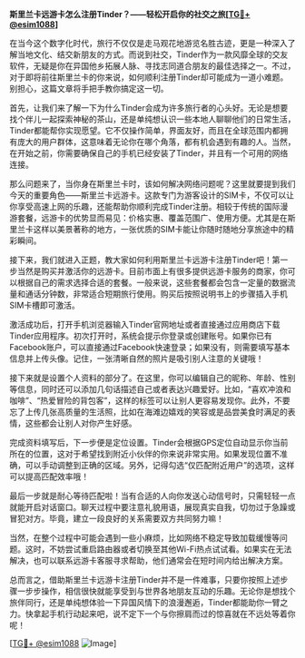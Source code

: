 **斯里兰卡远游卡怎么注册Tinder？——轻松开启你的社交之旅[[TG💪+ @esim1088](https://t.me/s/esim1088)]**

在当今这个数字化时代，旅行不仅仅是走马观花地游览名胜古迹，更是一种深入了解当地文化、结交新朋友的方式。而说到社交，Tinder作为一款风靡全球的交友软件，无疑是你在异国他乡拓展人脉、寻找志同道合朋友的最佳选择之一。不过，对于即将前往斯里兰卡的你来说，如何顺利注册Tinder却可能成为一道小难题。别担心，这篇文章将手把手教你搞定这一切。

首先，让我们来了解一下为什么Tinder会成为许多旅行者的心头好。无论是想要找个伴儿一起探索神秘的茶山，还是单纯想认识一些本地人聊聊他们的日常生活，Tinder都能帮你实现愿望。它不仅操作简单，界面友好，而且在全球范围内都拥有庞大的用户群体，这意味着无论你在哪个角落，都有机会遇到有趣的人。当然，在开始之前，你需要确保自己的手机已经安装了Tinder，并且有一个可用的网络连接。

那么问题来了，当你身在斯里兰卡时，该如何解决网络问题呢？这里就要提到我们今天的重要角色——斯里兰卡远游卡。这款专门为游客设计的SIM卡，不仅可以让你享受高速上网的乐趣，还能帮助你顺利完成Tinder注册。相较于传统的国际漫游套餐，远游卡的优势显而易见：价格实惠、覆盖范围广、使用方便。尤其是在斯里兰卡这样以美景著称的地方，一张优质的SIM卡能让你随时随地分享旅途中的精彩瞬间。

接下来，我们就进入正题，教大家如何利用斯里兰卡远游卡注册Tinder吧！第一步当然是购买并激活你的远游卡。目前市面上有很多提供远游卡服务的商家，你可以根据自己的需求选择合适的套餐。一般来说，这些套餐都会包含一定量的数据流量和通话分钟数，非常适合短期旅行使用。购买后按照说明书上的步骤插入手机SIM卡槽即可激活。

激活成功后，打开手机浏览器输入Tinder官网地址或者直接通过应用商店下载Tinder应用程序。初次打开时，系统会提示你登录或创建账号。如果你已有Facebook账户，可以直接通过Facebook快速登录；如果没有，则需要填写基本信息并上传头像。记住，一张清晰自然的照片是吸引别人注意的关键哦！

接下来就是设置个人资料的部分了。在这里，你可以编辑自己的昵称、年龄、性别等信息，同时还可以添加几句话描述自己或者表达兴趣爱好。比如，“喜欢冲浪和咖啡”、“热爱冒险的背包客”，这样的标签可以让别人更容易发现你。此外，不要忘了上传几张高质量的生活照，比如在海滩边嬉戏的笑容或是品尝美食时满足的表情，这些都会让别人对你产生好感。

完成资料填写后，下一步便是定位设置。Tinder会根据GPS定位自动显示你当前所在的位置，这对于希望找到附近小伙伴的你来说非常实用。如果发现位置不准确，可以手动调整到正确的区域。另外，记得勾选“仅匹配附近用户”的选项，这样可以提高匹配效率哦！

最后一步就是耐心等待匹配啦！当有合适的人向你发送心动信号时，只需轻轻一点就能开启对话窗口。聊天过程中要注意礼貌用语，展现真实自我，切勿过于急躁或冒犯对方。毕竟，建立一段良好的关系需要双方共同努力嘛！

当然，在整个过程中可能会遇到一些小麻烦，比如网络不稳定导致加载缓慢等问题。这时，不妨尝试重启路由器或者切换至其他Wi-Fi热点试试看。如果实在无法解决，也可以联系远游卡客服寻求帮助，他们通常会在短时间内给出解决方案。

总而言之，借助斯里兰卡远游卡注册Tinder并不是一件难事，只要你按照上述步骤一步步操作，相信很快就能享受到与世界各地朋友互动的乐趣。无论你是想找个旅伴同行，还是单纯想体验一下异国风情下的浪漫邂逅，Tinder都能助你一臂之力。快拿起手机行动起来吧，说不定下一个与你擦肩而过的惊喜就在不远处等着你呢！

[[TG💪+ @esim1088](https://t.me/s/esim1088) ![Image](https://i.postimg.cc/4NQfJmqS/Snipaste-2025-05-13-00-14-12.png)]